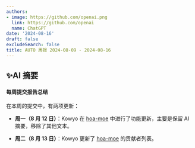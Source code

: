 ```yaml
---
authors:
- image: https://github.com/openai.png
  link: https://github.com/openai
  name: ChatGPT
date: '2024-08-16'
draft: false
excludeSearch: false
title: AUTO 周报 2024-08-09 - 2024-08-16
---
```


## ✨AI 摘要

#### 每周提交报告总结

在本周的提交中，有两项更新：

- **周一（8 月 12 日）**：Kowyo 在 [hoa-moe](https://github.com/HITSZ-OpenAuto/hoa-moe) 中进行了功能更新，主要是保留 AI 摘要，移除了其他文本。
  
- **周二（8 月 13 日）**：Kowyo 更新了 [hoa-moe](https://github.com/HITSZ-OpenAuto/hoa-moe) 的贡献者列表。

